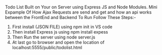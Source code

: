 Todo List Built on Your on Server using Express JS and Node Modules.
Mini Expample Of How Ajax Requests are send and get and how an api works between the FrontEnd and Backend
To Run Follow These Steps:-
1) First install (JSON FILE) using npm init in VS code
2) Then install Express js using npm install expess
3) Then Run the server using node server.js
4) At last go to browser and open the location of localhost:5555/public/todolist.html

